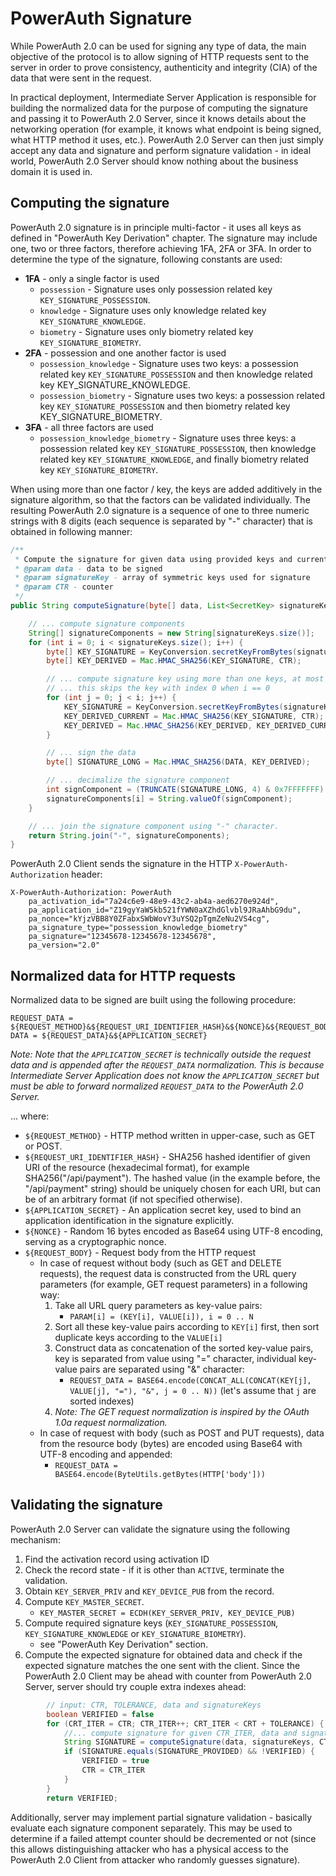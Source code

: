# PowerAuth Signature

While PowerAuth 2.0 can be used for signing any type of data, the main objective of the protocol is to allow signing of HTTP requests sent to the server in order to prove consistency, authenticity and integrity (CIA) of the data that were sent in the request.

In practical deployment, Intermediate Server Application is responsible for building the normalized data for the purpose of computing the signature and passing it to PowerAuth 2.0 Server, since it knows details about the networking operation (for example, it knows what endpoint is being signed, what HTTP method it uses, etc.). PowerAuth 2.0 Server can then just simply accept any data and signature and perform signature validation - in ideal world, PowerAuth 2.0 Server should know nothing about the business domain it is used in.

## Computing the signature

PowerAuth 2.0 signature is in principle multi-factor - it uses all keys as defined in "PowerAuth Key Derivation" chapter. The signature may include one, two or three factors, therefore achieving 1FA, 2FA or 3FA. In order to determine the type of the signature, following constants are used:

- **1FA** - only a single factor is used
	- `possession` - Signature uses only possession related key `KEY_SIGNATURE_POSSESSION`.
	- `knowledge` - Signature uses only knowledge related key `KEY_SIGNATURE_KNOWLEDGE`.
	- `biometry` - Signature uses only biometry related key `KEY_SIGNATURE_BIOMETRY`.
- **2FA** - possession and one another factor is used
	- `possession_knowledge` - Signature uses two keys: a possession related key `KEY_SIGNATURE_POSSESSION` and then knowledge related key KEY_SIGNATURE_KNOWLEDGE.
	- `possession_biometry` - Signature uses two keys: a possession related key `KEY_SIGNATURE_POSSESSION` and then biometry related key KEY_SIGNATURE_BIOMETRY.
- **3FA** - all three factors are used
	- `possession_knowledge_biometry` - Signature uses three keys: a possession related key `KEY_SIGNATURE_POSSESSION`, then knowledge related key `KEY_SIGNATURE_KNOWLEDGE`, and finally biometry related key `KEY_SIGNATURE_BIOMETRY`.

When using more than one factor / key, the keys are added additively in the signature algorithm, so that the factors can be validated individually. The resulting PowerAuth 2.0 signature is a sequence of one to three numeric strings with 8 digits (each sequence is separated by "-" character) that is obtained in following manner:

```java
/**
 * Compute the signature for given data using provided keys and current counter.
 * @param data - data to be signed
 * @param signatureKey - array of symmetric keys used for signature
 * @param CTR - counter
 */
public String computeSignature(byte[] data, List<SecretKey> signatureKeys, int CTR) {

	// ... compute signature components
	String[] signatureComponents = new String[signatureKeys.size()];
	for (int i = 0; i < signatureKeys.size(); i++) {
		byte[] KEY_SIGNATURE = KeyConversion.secretKeyFromBytes(signatureKey.get(0));
		byte[] KEY_DERIVED = Mac.HMAC_SHA256(KEY_SIGNATURE, CTR);

		// ... compute signature key using more than one keys, at most 2 extra keys
		// ... this skips the key with index 0 when i == 0
		for (int j = 0; j < i; j++) {
			KEY_SIGNATURE = KeyConversion.secretKeyFromBytes(signatureKey.get(j + 1));
			KEY_DERIVED_CURRENT = Mac.HMAC_SHA256(KEY_SIGNATURE, CTR);
			KEY_DERIVED = Mac.HMAC_SHA256(KEY_DERIVED, KEY_DERIVED_CURRENT);
		}

		// ... sign the data
		byte[] SIGNATURE_LONG = Mac.HMAC_SHA256(DATA, KEY_DERIVED);

		// ... decimalize the signature component
		int signComponent = (TRUNCATE(SIGNATURE_LONG, 4) & 0x7FFFFFFF) % Math.pow(10,8);
		signatureComponents[i] = String.valueOf(signComponent);
	}

	// ... join the signature component using "-" character.
	return String.join("-", signatureComponents);
}
```

PowerAuth 2.0 Client sends the signature in the HTTP `X-PowerAuth-Authorization` header:

```http
X-PowerAuth-Authorization: PowerAuth
	pa_activation_id="7a24c6e9-48e9-43c2-ab4a-aed6270e924d",
	pa_application_id="Z19gyYaW5kb521fYWN0aXZhdGlvbl9JRaAhbG9du",
	pa_nonce="kYjzVBB8Y0ZFabxSWbWovY3uYSQ2pTgmZeNu2VS4cg",
	pa_signature_type="possession_knowledge_biometry"
	pa_signature="12345678-12345678-12345678",
	pa_version="2.0"
```
## Normalized data for HTTP requests

Normalized data to be signed are built using the following procedure:

```
REQUEST_DATA = ${REQUEST_METHOD}&${REQUEST_URI_IDENTIFIER_HASH}&${NONCE}&${REQUEST_BODY}
DATA = ${REQUEST_DATA}&${APPLICATION_SECRET}
```

_Note: Note that the `APPLICATION_SECRET` is technically outside the request data and is appended after the `REQUEST_DATA` normalization. This is because Intermediate Server Application does not know the `APPLICATION_SECRET` but must be able to forward normalized `REQUEST_DATA` to the PowerAuth 2.0 Server._

... where:

- `${REQUEST_METHOD}` - HTTP method written in upper-case, such as GET or POST.
- `${REQUEST_URI_IDENTIFIER_HASH}` - SHA256 hashed identifier of given URI of the resource (hexadecimal format), for example SHA256("/api/payment"). The hashed value (in the example before, the "/api/payment" string) should be uniquely chosen for each URI, but can be of an arbitrary format (if not specified otherwise).
- `${APPLICATION_SECRET}` - An application secret key, used to bind an application identification in the signature explicitly.
- `${NONCE}` - Random 16 bytes encoded as Base64 using UTF-8 encoding, serving as a cryptographic nonce.
- `${REQUEST_BODY}` - Request body from the HTTP request
	- In case of request without body (such as GET and DELETE requests), the request data is constructed from the URL query parameters (for example, GET request parameters) in a following way:
		1. Take all URL query parameters as key-value pairs:
			- `PARAM[i] = (KEY[i], VALUE[i]), i = 0 .. N`
		1. Sort all these key-value pairs according to `KEY[i]` first, then sort duplicate keys according to the `VALUE[i]`
		1. Construct data as concatenation of the sorted key-value pairs, key is separated from value using "=" character, individual key-value pairs are separated using "&" character:
			- `REQUEST_DATA = BASE64.encode(CONCAT_ALL(CONCAT(KEY[j], VALUE[j], "="), "&", j = 0 .. N))` (let's assume that `j` are sorted indexes)
		1. _Note: The GET request normalization is inspired by the OAuth 1.0a request normalization._
	- In case of request with body (such as POST and PUT requests), data from the resource body (bytes) are encoded using Base64 with UTF-8 encoding and appended:
		- `REQUEST_DATA = BASE64.encode(ByteUtils.getBytes(HTTP['body']))`

## Validating the signature

PowerAuth 2.0 Server can validate the signature using the following mechanism:

1. Find the activation record using activation ID
1. Check the record state - if it is other than `ACTIVE`, terminate the validation.
1. Obtain `KEY_SERVER_PRIV` and `KEY_DEVICE_PUB` from the record.
1. Compute `KEY_MASTER_SECRET`.
	- `KEY_MASTER_SECRET = ECDH(KEY_SERVER_PRIV, KEY_DEVICE_PUB)`
1. Compute required signature keys (`KEY_SIGNATURE_POSSESSION`, `KEY_SIGNATURE_KNOWLEDGE` or `KEY_SIGNATURE_BIOMETRY`).
	- see "PowerAuth Key Derivation" section.
1. Compute the expected signature for obtained data and check if the expected signature matches the one sent with the client. Since the PowerAuth 2.0 Client may be ahead with counter from PowerAuth 2.0 Server, server should try couple extra indexes ahead:

```java
		// input: CTR, TOLERANCE, data and signatureKeys
		boolean VERIFIED = false
		for (CRT_ITER = CTR; CTR_ITER++; CRT_ITER < CRT + TOLERANCE) {
			//... compute signature for given CTR_ITER, data and signature keys (see the algorithm above)
			String SIGNATURE = computeSignature(data, signatureKeys, CTR_ITER);
			if (SIGNATURE.equals(SIGNATURE_PROVIDED) && !VERIFIED) {
				VERIFIED = true
				CTR = CTR_ITER
			}
		}
		return VERIFIED;
```

Additionally, server may implement partial signature validation - basically evaluate each signature component separately. This may be used to determine if a failed attempt counter should be decremented or not (since this allows distinguishing attacker who has a physical access to the PowerAuth 2.0 Client from attacker who randomly guesses signature).
